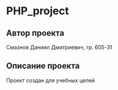 # PHP_project

## Автор проекта
Смазнов Даниил Дмитриевич, гр. 605-31

## Описание проекта

Проект создан для учебных целей
